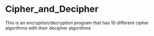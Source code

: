 # Cipher_and_Decipher
This is an encryption/decryption program that has 10 different cipher algorithms with their decipher algorithms
